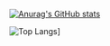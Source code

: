 [![Anurag's GitHub stats](https://github-readme-stats.vercel.app/api?username=joelkalil&show_icons=true&theme=radical)](https://github.com/anuraghazra/github-readme-stats)


![Top Langs](https://github-readme-stats.vercel.app/api/top-langs/?username=joelkalil&layout=compact)]
